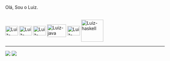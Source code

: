 Olá, Sou o Luiz.



  
  <div style="display: inline_block"><br>
  <img align="center" alt="Luiz-flutter" height="30" width="40" src="https://cdn.jsdelivr.net/gh/devicons/devicon/icons/flutter/flutter-original.svg" />
  <img align="center" alt="Luiz-android" height="30" width="40" src="https://cdn.jsdelivr.net/gh/devicons/devicon/icons/android/android-original-wordmark.svg" />
  <img align="center" alt="Luiz-apple" height="30" width="40"  src="https://cdn.jsdelivr.net/gh/devicons/devicon/icons/swift/swift-original.svg" />
  <img align="center" alt="Luiz-java" height="40" width="60" src="https://cdn.jsdelivr.net/gh/devicons/devicon/icons/java/java-original-wordmark.svg" />
  <img align="center" alt="Luiz-kubernetes" height="30" width="40" src="https://cdn.jsdelivr.net/gh/devicons/devicon/icons/kubernetes/kubernetes-plain.svg" />
  <img align="center" alt="Luiz-haskell" height="70" width="70" src="https://cdn.jsdelivr.net/gh/devicons/devicon/icons/haskell/haskell-original-wordmark.svg" />
   </div>
    
 ________________________________________________________

<div>  
  <a href = "mailto:luizjaparecid@gmail.com"><img src="https://img.shields.io/badge/-Gmail-%23333?style=for-the-badge&logo=gmail&logoColor=white" target="_blank"></a>
  <a href="https://www.linkedin.com/in/luizaparecido" target="_blank"><img src="https://img.shields.io/badge/-LinkedIn-%230077B5?style=for-the-badge&logo=linkedin&logoColor=white" target="_blank"></a> 
  <div> 
  
  
  
